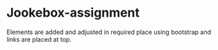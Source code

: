 # Jookebox-assignment
Elements are added and adjusted in required place using bootstrap and links are placed at top.
